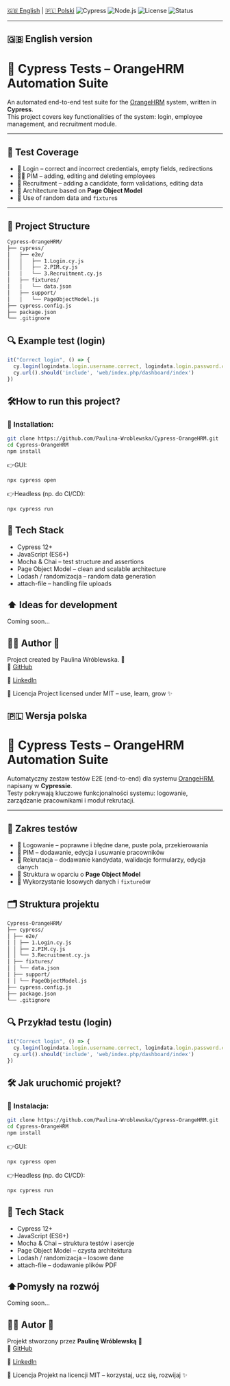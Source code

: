 [🇬🇧 English](#-english-version) | [🇵🇱 Polski](#-wersja-polska)
![Cypress](https://img.shields.io/badge/Cypress-12.0%2B-brightgreen)
![Node.js](https://img.shields.io/badge/Node.js-18.x-blue)
![License](https://img.shields.io/badge/License-MIT-purple)
![Status](https://img.shields.io/badge/Build-coming_soon-lightgrey)

---
## 🇬🇧 English version
# 🌱 Cypress Tests – OrangeHRM Automation Suite

An automated end-to-end test suite for the [OrangeHRM](https://www.orangehrm.com/) system, written in **Cypress**.  
This project covers key functionalities of the system: login, employee management, and recruitment module.

---

## 🚀 Test Coverage

- 🔐 Login – correct and incorrect credentials, empty fields, redirections
- 🧑‍💼 PIM – adding, editing and deleting employees
- 📝 Recruitment – adding a candidate, form validations, editing data
- 🧱 Architecture based on **Page Object Model**
- 🎲 Use of random data and `fixture`s

---

## 📁 Project Structure

```bash
Cypress-OrangeHRM/
├── cypress/ 
│   ├── e2e/
│   │   ├── 1.Login.cy.js
│   │   ├── 2.PIM.cy.js
│   │   └── 3.Recruitment.cy.js
│   ├── fixtures/
│   │   └── data.json
│   ├── support/
│   │   └── PageObjectModel.js
├── cypress.config.js
├── package.json
└── .gitignore
```

## 🔍 Example test (login)
```javascript
it("Correct login", () => { 
  cy.login(logindata.login.username.correct, logindata.login.password.correct) 
  cy.url().should('include', 'web/index.php/dashboard/index') 
})
```

## 🛠How to run this project?
### 🔧 Installation:
```bash
git clone https://github.com/Paulina-Wroblewska/Cypress-OrangeHRM.git
cd Cypress-OrangeHRM
npm install
```
👉GUI: 
```bash 
npx cypress open
```

👉Headless (np. do CI/CD):
```bash 
npx cypress run
```

## 🧰 Tech Stack
- Cypress 12+
- JavaScript (ES6+)
- Mocha & Chai – test structure and assertions
- Page Object Model – clean and scalable architecture
- Lodash / randomizacja – random data generation
- attach-file – handling file uploads

## ⬆️ Ideas for development
Coming soon...

## 👩‍💻 Author 🩷
Project created by Paulina Wróblewska. 💖  
🔗 [GitHub](https://github.com/Paulina-Wroblewska)

🔗 [LinkedIn](https://www.linkedin.com/in/paulina-wr%C3%B3blewska-2381a217b/)


📄 Licencja
Project licensed under MIT – use, learn, grow ✨



## 🇵🇱 Wersja polska

# 🧪 Cypress Tests – OrangeHRM Automation Suite

Automatyczny zestaw testów E2E (end-to-end) dla systemu [OrangeHRM](https://www.orangehrm.com/), napisany w **Cypressie**.  
Testy pokrywają kluczowe funkcjonalności systemu: logowanie, zarządzanie pracownikami i moduł rekrutacji.

---

## 🚀 Zakres testów
- 🔐 Logowanie – poprawne i błędne dane, puste pola, przekierowania
- 👤 PIM – dodawanie, edycja i usuwanie pracowników
- 📄 Rekrutacja – dodawanie kandydata, walidacje formularzy, edycja danych
- 🧱 Struktura w oparciu o **Page Object Model**
- 🎲 Wykorzystanie losowych danych i `fixture`ów

## 🗂 Struktura projektu
```bash 
Cypress-OrangeHRM/
├── cypress/ 
│ ├── e2e/
│ │ ├── 1.Login.cy.js
│ │ ├── 2.PIM.cy.js
│ │ └── 3.Recruitment.cy.js
│ ├── fixtures/
│ │ └── data.json
│ ├── support/
│ │ └── PageObjectModel.js
├── cypress.config.js
├── package.json
└── .gitignore
```
## 🔍 Przykład testu (login)

```javascript
it("Correct login", () => { 
  cy.login(logindata.login.username.correct, logindata.login.password.correct) 
  cy.url().should('include', 'web/index.php/dashboard/index') 
})
```

## 🛠 Jak uruchomić projekt?
### 🔧 Instalacja:
```bash
git clone https://github.com/Paulina-Wroblewska/Cypress-OrangeHRM.git
cd Cypress-OrangeHRM
npm install
```
👉GUI: 
```bash
npx cypress open
```

👉Headless (np. do CI/CD):
``` bash 
npx cypress run
```

## 🧰 Tech Stack
- Cypress 12+
- JavaScript (ES6+)
- Mocha & Chai – struktura testów i asercje
- Page Object Model – czysta architektura
- Lodash / randomizacja – losowe dane
- attach-file – dodawanie plików PDF

## ⬆️Pomysły na rozwój
Coming soon...

## 👩‍💻 Autor 🩷
Projekt stworzony przez **Paulinę Wróblewską** 💖  
🔗 [GitHub](https://github.com/Paulina-Wroblewska)

🔗 [LinkedIn](https://www.linkedin.com/in/paulina-wr%C3%B3blewska-2381a217b/)


📄 Licencja
Projekt na licencji MIT – korzystaj, ucz się, rozwijaj ✨
